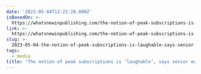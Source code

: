 ```yaml
---
date: '2023-05-04T13:22:28.000Z'
isBasedOn: >-
  https://whatsnewinpublishing.com/the-notion-of-peak-subscriptions-is-laughable-says-senior-editor/
link: >-
  https://whatsnewinpublishing.com/the-notion-of-peak-subscriptions-is-laughable-says-senior-editor/
slug: >-
  2023-05-04-the-notion-of-peak-subscriptions-is-laughable-says-senior-editor-or-what
tags:
  - media
title: 'The notion of peak subscriptions is ‘laughable’, says senior editor | What’'
---
```


